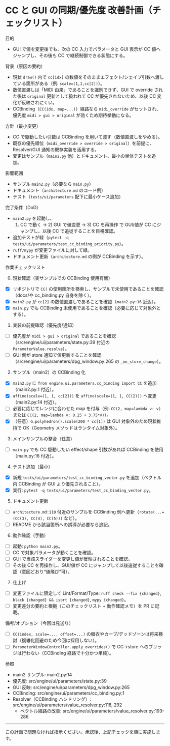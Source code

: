 # CC と GUI の同期/優先度 改善計画（チェックリスト）

目的
- GUI で値を変更後でも、次の CC 入力でパラメータと GUI 表示が CC 値へジャンプし、その後も CC で継続制御できる状態にする。

背景（原因の要約）
- 現状 `draw()` 内で `cc[idx]` の数値をそのままエフェクト/シェイプ引数へ渡している箇所がある（例: `scale=(1,1,cc[2])`）。
- 数値直渡しは「MIDI 由来」であることを識別できず、GUI で override された後は `original` 更新として扱われて CC が優先されないため、以後 CC 変化が反映されにくい。
- CCBinding（`CC(idx, map=...)`）経路なら `midi_override` がセットされ、優先度 `midi > gui > original` が効くため期待挙動になる。

方針（最小変更）
- CC で駆動したい引数は CCBinding を用いて渡す（数値直渡しをやめる）。
- 既存の優先順位（`midi_override > override > original`）を前提に、Resolver/GUI 通知の既存実装を活用する。
- 変更はサンプル（`main2.py` 他）とドキュメント、最小の単体テストを追加。

影響範囲
- サンプル `main2.py`（必要なら `main.py`）
- ドキュメント（`architecture.md` のコード例）
- テスト（`tests/ui/parameters` 配下に最小ケース追加）

完了条件（DoD）
- `main2.py` を起動し、
  1) CC で動く → 2) GUI で値変更 → 3) CC を再操作 で GUI/値が CC にジャンプし、以後 CC で追従することを目視確認。
- 追加テストが緑（`pytest -q tests/ui/parameters/test_cc_binding_priority.py`）。
- `ruff/mypy` が変更ファイルに対して緑。
- ドキュメント更新（`architecture.md` の例が CCBinding を示す）。

作業チェックリスト

0) 現状確認（実サンプルでの CCBinding 使用有無）
- [x] リポジトリで `CC(` の使用箇所を検索し、サンプルで未使用であることを確認（docs/や cc_binding.py 自身を除く）。
- [x] `main2.py` が `cc[2]` の数値直渡しであることを確認（`main2.py:16` 近辺）。
- [x] `main.py` でも CCBinding 未使用であることを確認（必要に応じて対象外とする）。

1) 実装の前提確認（優先度/通知）
- [ ] 優先度が `midi > gui > original` であることを確認（src/engine/ui/parameters/state.py:39 付近の `ParameterValue.resolve`）。
- [ ] GUI 側が store 通知で値更新することを確認（src/engine/ui/parameters/dpg_window.py:265 の `_on_store_change`）。

2) サンプル（main2）の CCBinding 化
- [x] `main2.py` に `from engine.ui.parameters.cc_binding import CC` を追加（main2.py:1 付近）。
- [x] `affine(scale=(1, 1, cc[2]))` を `affine(scale=(1, 1, CC(2)))` へ変更（main2.py:14 付近）。
- [ ] 必要に応じてレンジに合わせた map を付与（例: `CC(2, map=lambda v: v)` または `CC(2, map=lambda v: 0.25 + 3.75*v)`）。
- [x] （任意）`G.polyhedron().scale(200 * cc[1])` は GUI 対象外のため現状維持で OK（Geometry メソッドはランタイム対象外）。

3) メインサンプルの整合（任意）
- [ ] `main.py` でも CC 駆動したい effect/shape 引数があれば CCBinding を使用（main.py:16 付近）。

4) テスト追加（最小）
- [x] 新規 `tests/ui/parameters/test_cc_binding_vector.py` を追加（ベクトル内 CCBinding が GUI より優先されること）。
- [x] 実行: `pytest -q tests/ui/parameters/test_cc_binding_vector.py`。

5) ドキュメント更新
- [ ] `architecture.md:110` 付近のサンプルを CCBinding 例へ更新（`rotate(...= (CC(3), CC(4), CC(5)))` など）。
- [ ] README から該当箇所への誘導が必要なら追記。

6) 動作確認（手動）
- [ ] 起動: `python main2.py`。
- [ ] CC で対象パラメータが動くことを確認。
- [ ] GUI で当該スライダーを変更し値が反映されることを確認。
- [ ] その後 CC を再操作し、GUI/値が CC にジャンプして以後追従することを確認（意図どおり“値飛び”可）。

7) 仕上げ
- [ ] 変更ファイルに限定して Lint/Format/Type: `ruff check --fix {changed}`, `black {changed} && isort {changed}`, `mypy {changed}`。
- [ ] 変更差分の要約と根拠（このチェックリスト + 動作確認メモ）を PR に記載。

備考/オプション（今回は見送り）
- [ ] `CC(index, scale=..., offset=...)` の糖衣やカーブ/デッドゾーンは将来検討（複雑化回避のため今回は採用しない）。
- [ ] `ParameterWindowController.apply_overrides()` で CC→store へのブリッジは行わない（CCBinding 経路で十分かつ単純）。

参照
- main2 サンプル: main2.py:14
- 優先度: src/engine/ui/parameters/state.py:39
- GUI 反映: src/engine/ui/parameters/dpg_window.py:265
- CCBinding: src/engine/ui/parameters/cc_binding.py:1
- Resolver（CCBinding ハンドリング）: src/engine/ui/parameters/value_resolver.py:118, 292
  - ベクトル経路の改善: src/engine/ui/parameters/value_resolver.py:193-286

---

この計画で問題なければ指示ください。承認後、上記チェックを順に実施します。
